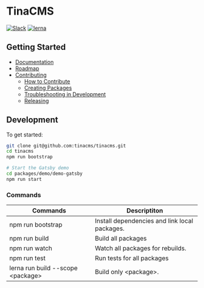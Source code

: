 # TinaCMS

[![Slack](https://img.shields.io/badge/slack-tinacms-blue.svg?logo=slack)](https://tinacms.slack.com)
[![lerna](https://img.shields.io/badge/maintained%20with-lerna-cc00ff.svg)](https://lerna.js.org/)

## Getting Started

- [Documentation](https://tinacms.org/docs/)
- [Roadmap](./ROADMAP.md)
- [Contributing](./CONTRIBUTING.md)
  - [How to Contribute](./CONTRIBUTING.md#How-to-Contribute)
  - [Creating Packages](./CONTRIBUTING.md#Creating-Packages)
  - [Troubleshooting in Development](./CONTRIBUTING.md#Troubleshooting-in-Development)
  - [Releasing](./CONTRIBUTING.md#Releasing)

## Development

To get started:

```bash
git clone git@github.com:tinacms/tinacms.git
cd tinacms
npm run bootstrap

# Start the Gatsby demo
cd packages/demo/demo-gatsby
npm run start
```

### Commands

| Commands                           | Descriptiton                                  |
| ---------------------------------- | --------------------------------------------- |
| npm run bootstrap                  | Install dependencies and link local packages. |
| npm run build                      | Build all packages                            |
| npm run watch                      | Watch all packages for rebuilds.              |
| npm run test                       | Run tests for all packages                    |
| lerna run build --scope \<package> | Build only \<package>.                        |

